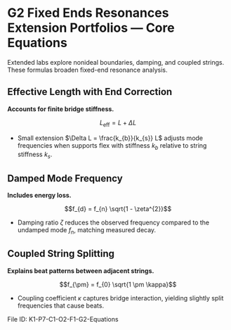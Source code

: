 # G2 Fixed Ends Resonances Extension Portfolios — Core Equations

Extended labs explore nonideal boundaries, damping, and coupled strings. These formulas broaden fixed-end resonance analysis.

## Effective Length with End Correction
**Accounts for finite bridge stiffness.**

$$L_{\text{eff}} = L + \Delta L$$

- Small extension $\Delta L = \frac{k_{b}}{k_{s}} L$ adjusts mode frequencies when supports flex with stiffness $k_{b}$ relative to string stiffness $k_{s}$.

## Damped Mode Frequency
**Includes energy loss.**

$$f_{d} = f_{n} \sqrt{1 - \zeta^{2}}$$

- Damping ratio $\zeta$ reduces the observed frequency compared to the undamped mode $f_{n}$, matching measured decay.

## Coupled String Splitting
**Explains beat patterns between adjacent strings.**

$$f_{\pm} = f_{0} \sqrt{1 \pm \kappa}$$

- Coupling coefficient $\kappa$ captures bridge interaction, yielding slightly split frequencies that cause beats.

File ID: K1-P7-C1-O2-F1-G2-Equations
